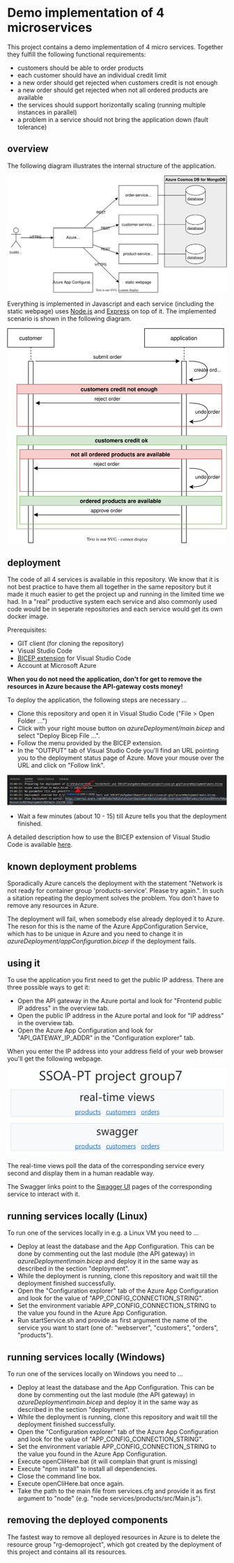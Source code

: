 # Demo implementation of 4 microservices

This project contains a demo implementation of 4 micro services. Together they fulfill the following functional requirements:

* customers should be able to order products
* each customer should have an individual credit limit
* a new order should get rejected when customers credit is not enough
* a new order should get rejected when not all ordered products are available
* the services should support horizontally scaling (running multiple instances in parallel)
* a problem in a service should not bring the application down (fault tolerance)

## overview

The following diagram illustrates the internal structure of the application.

![arquitecture](images/architecture.drawio.svg)

Everything is implemented in Javascript and each service (including the static webpage) uses [Node.js](https://nodejs.org) and [Express](http://expressjs.com) on top of it. The implemented scenario is shown in the following diagram.

![sequence diagram](images/sequencediagram.drawio.svg)

## deployment

The code of all 4 services is available in this repository. We know that it is not best practice to have them all together in the same repository but it made it much easier to get the project up and running in the limited time we had. In a "real" productive system each service and also commonly used code would be in seperate repositories and each service would get its own docker image.

Prerequisites:
* GIT client (for cloning the repository)
* Visual Studio Code
* [BICEP extension](https://marketplace.visualstudio.com/items?itemName=ms-azuretools.vscode-bicep) for Visual Studio Code
* Account at Microsoft Azure

**When you do not need the application, don't for get to remove the resources in Azure because the API-gateway costs money!**

To deploy the application, the following steps are necessary ...
* Clone this repository and open it in Visual Studio Code ("File > Open Folder ...")
* Click with your right mouse button on *azureDeployment/main.bicep* and select "Deploy Bicep File ...".
* Follow the menu provided by the BICEP extension.
* In the "OUTPUT" tab of Visual Studio Code you'll find an URL pointing you to the deployment status page of Azure. Move your mouse over the URL and click on "Follow link".

![follow link to azure](images/vsc_followLink.jpg)

* Wait a few minutes (about 10 - 15) till Azure tells you that the deployment finished.

A detailed description how to use the BICEP extension of Visual Studio Code is available [here](https://learn.microsoft.com/en-us/azure/azure-resource-manager/bicep/deploy-vscode).

## known deployment problems

Sporadically Azure cancels the deployment with the statement "Network is not ready for container group 'products-service'. Please try again.". In such a sitation repeating the deployment solves the problem. You don't have to remove any resources in Azure.

The deployment will fail, when somebody else already deployed it to Azure. The reson for this is the name of the Azure AppConfiguration Service, which has to be unique in Azure and you need to change it in *azureDeployment/appConfiguration.bicep* if the deployment fails.

## using it

To use the application you first need to get the public IP address. There are three possible ways to get it:
* Open the API gateway in the Azure portal and look for "Frontend public IP address" in the overview tab.
* Open the public IP address in the Azure portal and look for "IP address" in the overview tab.
* Open the Azure App Configuration and look for "API_GATEWAY_IP_ADDR" in the "Configuration explorer" tab.

When you enter the IP address into your address field of your web browser you'll get the following webpage.

![main webpage](images/mainPage.jpg)

The real-time views poll the data of the corresponding service every second and display them in a human readable way. 

The Swagger links point to the [Swagger UI](https://swagger.io/tools/swagger-ui/) pages of the corresponding service to interact with it.

## running services locally (Linux)

To run one of the services locally in e.g. a Linux VM you need to ...
* Deploy at least the database and the App Configuration. This can be done by commenting out the last module (the API gateway) in *azureDeployment\main.bicep* and deploy it in the same way as described in the section "deployment".
* While the deployment is running, clone this repository and wait till the deployment finished successfully. 
* Open the "Configuration explorer" tab of the Azure App Configuration and look for the value of "APP_CONFIG_CONNECTION_STRING".
* Set the environment variable APP_CONFIG_CONNECTION_STRING to the value you found in the Azure App Configuration.
* Run startService.sh and provide as first argument the name of the service you want to start (one of: "webserver", "customers", "orders", "products").

## running services locally (Windows)

To run one of the services locally on Windows you need to ...
* Deploy at least the database and the App Configuration. This can be done by commenting out the last module (the API gateway) in *azureDeployment\main.bicep* and deploy it in the same way as described in the section "deployment".
* While the deployment is running, clone this repository and wait till the deployment finished successfully. 
* Open the "Configuration explorer" tab of the Azure App Configuration and look for the value of "APP_CONFIG_CONNECTION_STRING".
* Set the environment variable APP_CONFIG_CONNECTION_STRING to the value you found in the Azure App Configuration.
* Execute openCliHere.bat (it will complain that grunt is missing)
* Execute "npm install" to install all dependencies.
* Close the command line box.
* Execute openCliHere.bat once again.
* Take the path to the main file from services.cfg and provide it as first argument to "node" (e.g. "node services/products/src/Main.js").

## removing the deployed components

The fastest way to remove all deployed resources in Azure is to delete the resource group "rg-demoproject", which got created by the deployment of this project and contains all its resources. 